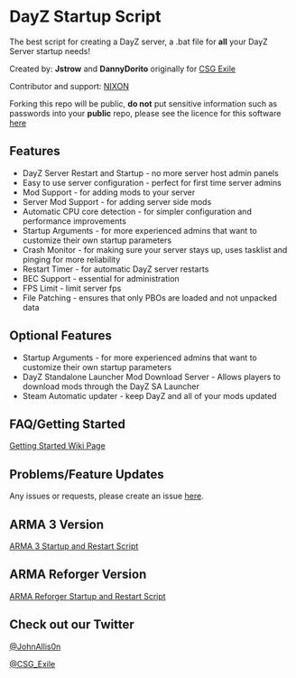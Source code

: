 # DayZ Startup Script

The best script for creating a DayZ server, a .bat file for **all** your DayZ Server startup needs!

Created by: **Jstrow** and **DannyDorito** originally for [CSG Exile](https://csgcommunity.com)

Contributor and support: [NIXON](https://github.com/niklashenrixon)

Forking this repo will be public, **do not** put sensitive information such as passwords into your **public** repo, please see the licence for this software [here](https://github.com/DannyDorito/DayZ-Startup-and-Restart-Script/blob/master/LICENSE)

## Features

* DayZ Server Restart and Startup - no more server host admin panels
* Easy to use server configuration - perfect for first time server admins
* Mod Support - for adding mods to your server
* Server Mod Support - for adding server side mods
* Automatic CPU core detection - for simpler configuration and performance improvements
* Startup Arguments - for more experienced admins that want to customize their own startup parameters
* Crash Monitor - for making sure your server stays up, uses tasklist and pinging for more reliability
* Restart Timer - for automatic DayZ server restarts
* BEC Support - essential for administration
* FPS Limit - limit server fps
* File Patching - ensures that only PBOs are loaded and not unpacked data

## Optional Features
* Startup Arguments - for more experienced admins that want to customize their own startup parameters
* DayZ Standalone Launcher Mod Download Server - Allows players to download mods through the DayZ SA Launcher
* Steam Automatic updater - keep DayZ and all of your mods updated

## FAQ/Getting Started

[Getting Started Wiki Page](https://github.com/DannyDorito/DayZ-Startup-and-Restart-Script/wiki/Getting-Started)

## Problems/Feature Updates

Any issues or requests, please create an issue [here](https://github.com/DannyDorito/DayZ-Startup-and-Restart-Script/issues).

## ARMA 3 Version

[ARMA 3 Startup and Restart Script](https://github.com/DannyDorito/ARMA-3-Startup-and-Restart-Script)

## ARMA Reforger Version

[ARMA Reforger Startup and Restart Script](https://github.com/DannyDorito/ARMA-Reforger-Startup-and-Restart-Script)

## Check out our Twitter

[@JohnAllis0n](https://twitter.com/JohnAllis0n)

[@CSG_Exile](https://twitter.com/CSG_Exile)
